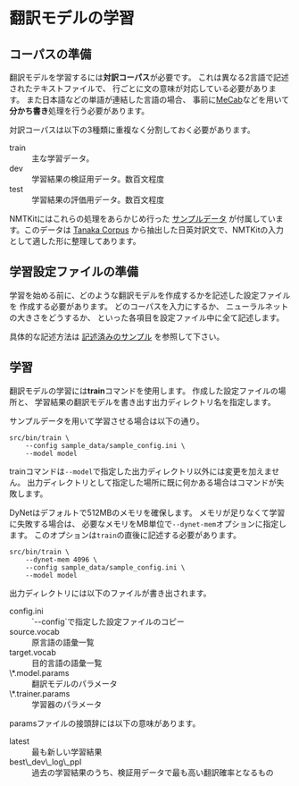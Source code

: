 翻訳モデルの学習
================


コーパスの準備
--------------

翻訳モデルを学習するには**対訳コーパス**が必要です。
これは異なる2言語で記述されたテキストファイルで、
行ごとに文の意味が対応している必要があります。
また日本語などの単語が連結した言語の場合、
事前に[MeCab](http://taku910.github.io/mecab/)などを用いて
**分かち書き**処理を行う必要があります。

対訳コーパスは以下の3種類に重複なく分割しておく必要があります。

<dl>
  <dt>train</dt><dd>主な学習データ。</dd>
  <dt>dev</dt><dd>学習結果の検証用データ。数百文程度</dd>
  <dt>test</dt><dd>学習結果の評価用データ。数百文程度</dd>
</dl>

NMTKitにはこれらの処理をあらかじめ行った
[サンプルデータ](https://github.com/odashi/nmtkit/tree/master/sample_data)
が付属しています。このデータは
[Tanaka Corpus](http://www.edrdg.org/wiki/index.php/Tanaka_Corpus)
から抽出した日英対訳文で、NMTKitの入力として適した形に整理してあります。


学習設定ファイルの準備
----------------------

学習を始める前に、どのような翻訳モデルを作成するかを記述した設定ファイルを
作成する必要があります。
どのコーパスを入力にするか、
ニューラルネットの大きさをどうするか、
といった各項目を設定ファイル中に全て記述します。

具体的な記述方法は
[記述済みのサンプル](https://github.com/odashi/nmtkit/blob/master/sample_data/sample_config.ini)
を参照して下さい。


学習
----


翻訳モデルの学習には**train**コマンドを使用します。
作成した設定ファイルの場所と、
学習結果の翻訳モデルを書き出す出力ディレクトリ名を指定します。

サンプルデータを用いて学習させる場合は以下の通り。

    src/bin/train \
        --config sample_data/sample_config.ini \
        --model model

trainコマンドは`--model`で指定した出力ディレクトリ以外には変更を加えません。
出力ディレクトリとして指定した場所に既に何かある場合はコマンドが失敗します。

DyNetはデフォルトで512MBのメモリを確保します。
メモリが足りなくて学習に失敗する場合は、
必要なメモリをMB単位で`--dynet-mem`オプションに指定します。
このオプションは`train`の直後に記述する必要があります。

    src/bin/train \
        --dynet-mem 4096 \
        --config sample_data/sample_config.ini \
        --model model

出力ディレクトリには以下のファイルが書き出されます。

<dl>
  <dt>config.ini</dt><dd>`--config`で指定した設定ファイルのコピー</dd>
  <dt>source.vocab</dt><dd>原言語の語彙一覧</dd>
  <dt>target.vocab</dt><dd>目的言語の語彙一覧</dd>
  <dt>\*.model.params</dt><dd>翻訳モデルのパラメータ</dd>
  <dt>\*.trainer.params</dt><dd>学習器のパラメータ</dd>
</dl>

paramsファイルの接頭辞には以下の意味があります。

<dl>
  <dt>latest</dt><dd>最も新しい学習結果</dd>
  <dt>best\_dev\_log\_ppl</dt><dd>過去の学習結果のうち、検証用データで最も高い翻訳確率となるもの</dd>
</dl>

